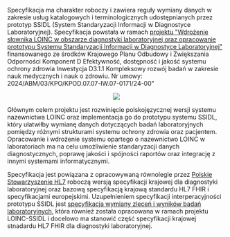 Specyfikacja ma charakter roboczy i zawiera reguły wymiany danych w zakresie usług katalogowych i terminologicznych udostępnianych przez prototyp SSIDL (System Standaryzacji Informacji w Diagnostyce Laboratoryjnej). Specyfikacja powstała w ramach [projektu "Wdrożenie słownika LOINC w obszarze diagnostyki laboratoryjnej oraz opracowanie prototypu Systemu Standaryzacji Informacji w Diagnostyce Laboratoryjnej"](https://loinc-ssidl.umed.pl/) finansowanego ze środków Krajowego Planu Odbudowy i Zwiększania Odporności Komponent D Efektywność, dostępność i jakość systemu ochrony zdrowia Inwestycja D3.1.1 Kompleksowy rozwój badań w zakresie nauk medycznych i nauk o zdrowiu. Nr umowy: 2024/ABM/03/KPO/KPOD.07.07-IW.07-0171/24-00"

<font><center>
![](assets\diagrams\SSIDL__logotyp__wersja_100x100.png)  

</center></font>

Głównym celem projektu jest rozwinięcie polskojęzycznej wersji systemu nazewnictwa LOINC oraz implementacja go do prototypu systemu SSIDL, który ułatwiłby wymianę danych dotyczących badań laboratoryjnych pomiędzy różnymi strukturami systemu ochrony zdrowia oraz pacjentem. Opracowanie i wdrożenie systemu opartego o nazewnictwo LOINC w laboratoriach ma na celu umożliwienie standaryzacji danych diagnostycznych, poprawę jakości i spójności raportów oraz integrację z innymi systemami informatycznymi.

Specyfikacja jest powiązana z opracowywaną równolegle przez [Polskie Stowarzyszenie HL7](https://hl7.org.pl/) roboczą wersją specyfikacji krajowej dla diagnostyki laboratoryjnej oraz bazową specyfikacją krajową standardu HL7 FHIR i specyfikacjami europejskimi. Uzupełnieniem specyfikacji interperacyjności prototypu SSIDL jest [specyfikacja wymiany zleceń i wyników badań laboratoryjnych](exchange_artifacts.html), która również została opracowana w ramach projektu LOINC-SSIDL i docelowo ma stanowić część specyfikacji krajowej stnadardu HL7 FHIR dla diagnostyki laboratoryjnej.